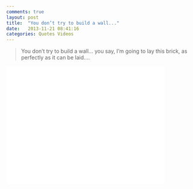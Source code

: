 ```yaml
---
comments: true
layout: post
title:  "You don’t try to build a wall..."
date:   2013-11-21 08:41:16
categories: Quotes Videos
---
```

> You don’t try to build a wall... you say, I’m going to lay this brick, as perfectly as it can be laid….

<iframe width="420" height="315" src="//www.youtube.com/embed/kKmQY9PTvqk" frameborder="0" allowfullscreen></iframe>